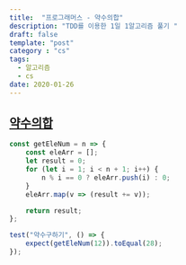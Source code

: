 ```yaml
---
title:  "프로그래머스 - 약수의합"
description: "TDD를 이용한 1일 1알고리즘 풀기 "
draft: false
template: "post"
category : "cs" 
tags:
  - 알고리즘
  - cs
date: 2020-01-26
---
```

## [약수의합](https://programmers.co.kr/learn/courses/30/lessons/12928)

```js
const getEleNum = n => {
    const eleArr = [];
    let result = 0;
    for (let i = 1; i < n + 1; i++) {
        n % i == 0 ? eleArr.push(i) : 0;
    }
    eleArr.map(v => (result += v));

    return result;
};

test("약수구하기", () => {
    expect(getEleNum(12)).toEqual(28);
});
```
